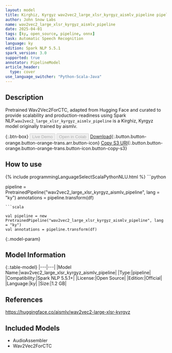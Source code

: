 ```yaml
---
layout: model
title: Kirghiz, Kyrgyz wav2vec2_large_xlsr_kyrgyz_aismlv_pipeline pipeline Wav2Vec2ForCTC from aismlv
author: John Snow Labs
name: wav2vec2_large_xlsr_kyrgyz_aismlv_pipeline
date: 2025-04-01
tags: [ky, open_source, pipeline, onnx]
task: Automatic Speech Recognition
language: ky
edition: Spark NLP 5.5.1
spark_version: 3.0
supported: true
annotator: PipelineModel
article_header:
  type: cover
use_language_switcher: "Python-Scala-Java"
---
```


## Description

Pretrained Wav2Vec2ForCTC, adapted from Hugging Face and curated to provide scalability and production-readiness using Spark NLP.`wav2vec2_large_xlsr_kyrgyz_aismlv_pipeline` is a Kirghiz, Kyrgyz model originally trained by aismlv.

{:.btn-box}
<button class="button button-orange" disabled>Live Demo</button>
<button class="button button-orange" disabled>Open in Colab</button>
[Download](https://s3.amazonaws.com/auxdata.johnsnowlabs.com/public/models/wav2vec2_large_xlsr_kyrgyz_aismlv_pipeline_ky_5.5.1_3.0_1743542635866.zip){:.button.button-orange.button-orange-trans.arr.button-icon}
[Copy S3 URI](s3://auxdata.johnsnowlabs.com/public/models/wav2vec2_large_xlsr_kyrgyz_aismlv_pipeline_ky_5.5.1_3.0_1743542635866.zip){:.button.button-orange.button-orange-trans.button-icon.button-copy-s3}

## How to use



<div class="tabs-box" markdown="1">
{% include programmingLanguageSelectScalaPythonNLU.html %}
```python

pipeline = PretrainedPipeline("wav2vec2_large_xlsr_kyrgyz_aismlv_pipeline", lang = "ky")
annotations =  pipeline.transform(df)   

```
```scala

val pipeline = new PretrainedPipeline("wav2vec2_large_xlsr_kyrgyz_aismlv_pipeline", lang = "ky")
val annotations = pipeline.transform(df)

```
</div>

{:.model-param}
## Model Information

{:.table-model}
|---|---|
|Model Name:|wav2vec2_large_xlsr_kyrgyz_aismlv_pipeline|
|Type:|pipeline|
|Compatibility:|Spark NLP 5.5.1+|
|License:|Open Source|
|Edition:|Official|
|Language:|ky|
|Size:|1.2 GB|

## References

https://huggingface.co/aismlv/wav2vec2-large-xlsr-kyrgyz

## Included Models

- AudioAssembler
- Wav2Vec2ForCTC